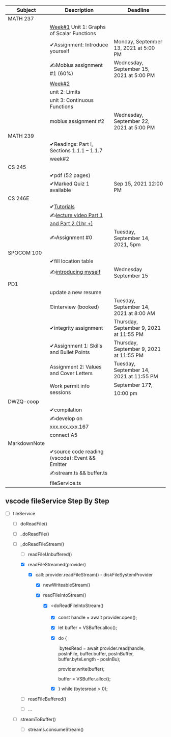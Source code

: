 

| **Subject**  | **Description**                                              | **Deadline**                             |
| ------------ | ------------------------------------------------------------ | ---------------------------------------- |
| MATH 237     |                                                              |                                          |
|              | [Week#1](https://learn.uwaterloo.ca/d2l/le/content/701924/viewContent/3881423/View)   Unit 1: Graphs of Scalar Functions |                                          |
|              | ✔Assignment: Introduce yourself                              | Monday, September 13, 2021 at 5:00 PM    |
|              | ✍Mobius assignment #1 (60%)                                  | Wednesday, September 15, 2021 at 5:00 PM |
|              | [Week#2](https://learn.uwaterloo.ca/d2l/le/content/701924/viewContent/3881424/View) |                                          |
|              | unit 2: Limits                                               |                                          |
|              | unit 3: Continuous Functions                                 |                                          |
|              | mobius assignment #2                                         | Wednesday, September 22, 2021 at 5:00 PM |
| MATH 239     |                                                              |                                          |
|              | ✔Readings: Part I, Sections 1.1.1 – 1.1.7                    |                                          |
|              | week#2                                                       |                                          |
| CS 245       |                                                              |                                          |
|              | ✔pdf (52 pages)                                              |                                          |
|              | ✔Marked Quiz 1 available                                     | Sep 15, 2021 12:00 PM                    |
| CS 246E      |                                                              |                                          |
|              | ✔[Tutorials](https://learn.uwaterloo.ca/d2l/le/content/709722/Home?itemIdentifier=D2L.LE.Content.ContentObject.ModuleCO-3910158) |                                          |
|              | ✍[lecture video Part 1 and Part 2 (1hr +)](https://piazza.com/class/ksak5md8lmy6w1?cid=24) |                                          |
|              | ✍Assignment #0                                               | Tuesday, September 14, 2021, 5pm         |
| SPOCOM 100   |                                                              |                                          |
|              | ✔fill location table                                         |                                          |
|              | ✍[introducing myself](https://learn.uwaterloo.ca/d2l/le/726790/discussions/topics/458071/View) | Wednesday September 15                   |
| PD1          |                                                              |                                          |
|              | update a new resume                                          |                                          |
|              | ⏰interview (booked)                                          | Tuesday, September 14, 2021 at 8:00 AM   |
|              | ✔integrity assignment                                        | Thursday, September 9, 2021 at 11:55 PM  |
|              | ✔Assignment 1: Skills and Bullet Points                      | Thursday, September 9, 2021 at 11:55 PM  |
|              | Assignment 2: Values and Cover Letters                       | Tuesday, September 14, 2021 at 11:55 PM  |
|              | Work permit info sessions                                    | September 17❓, 10:00 pm                  |
| DWZQ-coop    |                                                              |                                          |
|              | ✔compilation                                                 |                                          |
|              | ✍develop on xxx.xxx.xxx.167                                  |                                          |
|              | connect A5                                                   |                                          |
| MarkdownNote |                                                              |                                          |
|              | ✔source code reading (vscode): Event && Emitter              |                                          |
|              | ✍stream.ts && buffer.ts                                      |                                          |
|              | fileService.ts                                               |                                          |



## vscode fileService Step By Step

* [ ] fileService

  * [ ] doReadFile()

  * [ ] _doReadFile()

  * [ ] _doReadFileStream()

    * [ ] readFileUnbuffered()

    * [x] readFileStreamed(provider)

      * [x] call: provider.readFileStream() - diskFileSystemProvider

        * [x] newWriteableStream()

        * [x] readFileIntoStream()

          * [x] ⭐doReadFileIntoStream()

            * [x] const handle = await provider.open();

            * [x] let buffer = VSBuffer.alloc();

            * [x] do {

              ​	bytesRead = await provider.read(handle, posInFile, buffer.buffer, posInBuffer, buffer.byteLength - posInBu);

              provider.write(buffer);
            
              buffer = VSBuffer.alloc();
            
            * [x] } while (bytesread > 0);

    * [ ] readFileBuffered()

    * [ ] ...

  * [ ] streamToBuffer()

    * [ ] streams.consumeStream()

